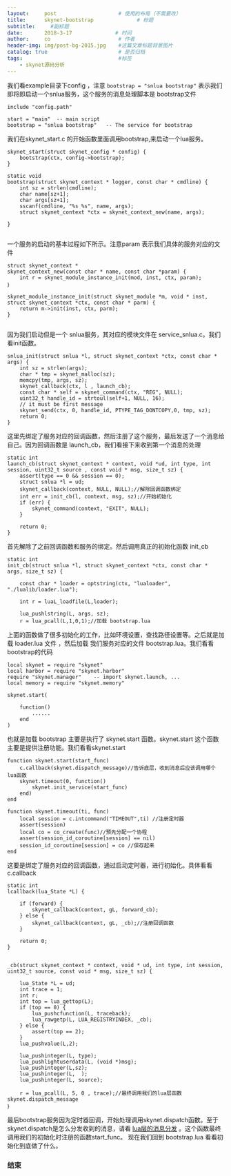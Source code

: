```yaml
---
layout:     post                    # 使用的布局（不需要改）
title:      skynet-bootstrap              # 标题 
subtitle:     #副标题
date:       2018-3-17              # 时间
author:     co                      # 作者
header-img: img/post-bg-2015.jpg    #这篇文章标题背景图片
catalog: true                       # 是否归档
tags:                               #标签
    - skynet源码分析
---
```

我们看example目录下config ，注意 `bootstrap = "snlua bootstrap"` 表示我们即将即启动一个snlua服务，这个服务的消息处理脚本是 bootstrap文件
```
include "config.path"

start = "main"	-- main script
bootstrap = "snlua bootstrap"	-- The service for bootstrap

```
我们在skynet_start.c 的开始函数里面调用bootstrap,来启动一个lua服务。
```
skynet_start(struct skynet_config * config) {
	bootstrap(ctx, config->bootstrap);
}

static void
bootstrap(struct skynet_context * logger, const char * cmdline) {
	int sz = strlen(cmdline);
	char name[sz+1];
	char args[sz+1];
	sscanf(cmdline, "%s %s", name, args);
	struct skynet_context *ctx = skynet_context_new(name, args);

}


```
一个服务的启动的基本过程如下所示。注意param 表示我们具体的服务对应的文件
```
struct skynet_context * 
skynet_context_new(const char * name, const char *param) {
	int r = skynet_module_instance_init(mod, inst, ctx, param);
｝

skynet_module_instance_init(struct skynet_module *m, void * inst, struct skynet_context *ctx, const char * parm) {
	return m->init(inst, ctx, parm);
}


```
因为我们启动但是一个 snlua服务，其对应的模块文件在 service_snlua.c。我们看init函数。
```
snlua_init(struct snlua *l, struct skynet_context *ctx, const char * args) {
	int sz = strlen(args);
	char * tmp = skynet_malloc(sz);
	memcpy(tmp, args, sz);
	skynet_callback(ctx, l , launch_cb);
	const char * self = skynet_command(ctx, "REG", NULL);
	uint32_t handle_id = strtoul(self+1, NULL, 16);
	// it must be first message
	skynet_send(ctx, 0, handle_id, PTYPE_TAG_DONTCOPY,0, tmp, sz);
	return 0;
}
```
这里先绑定了服务对应的回调函数，然后注册了这个服务，最后发送了一个消息给自己。因为回调函数是 launch_cb，我们看接下来收到第一个消息的处理
```
static int
launch_cb(struct skynet_context * context, void *ud, int type, int session, uint32_t source , const void * msg, size_t sz) {
	assert(type == 0 && session == 0);
	struct snlua *l = ud;
	skynet_callback(context, NULL, NULL);//解除回调函数绑定
	int err = init_cb(l, context, msg, sz);//开始初始化
	if (err) {
		skynet_command(context, "EXIT", NULL);
	}

	return 0;
}
```
首先解除了之前回调函数和服务的绑定。然后调用真正的初始化函数 init_cb 
```
static int
init_cb(struct snlua *l, struct skynet_context *ctx, const char * args, size_t sz) {

	const char * loader = optstring(ctx, "lualoader", "./lualib/loader.lua");

	int r = luaL_loadfile(L,loader);

	lua_pushlstring(L, args, sz);
	r = lua_pcall(L,1,0,1);//加载 bootstrap.lua
```
上面的函数做了很多初始化的工作，比如环境设置，查找路径设置等。之后就是加载 loader.lua 文件 ，然后加载 我们服务对应的文件 bootstrap.lua。我们看看 bootstrap的代码
```
local skynet = require "skynet"
local harbor = require "skynet.harbor"
require "skynet.manager"	-- import skynet.launch, ...
local memory = require "skynet.memory"

skynet.start(
	
	function()
		......
	end
)
```
也就是加载 bootstrap 主要是执行了 skynet.start 函数。skynet.start 这个函数主要是提供注册功能。我们看看skynet.start
```
function skynet.start(start_func)
	c.callback(skynet.dispatch_message)//告诉底层，收到消息后应该调用哪个lua函数
	skynet.timeout(0, function()
		skynet.init_service(start_func)
	end)
end

function skynet.timeout(ti, func)
	local session = c.intcommand("TIMEOUT",ti) //注册定时器
	assert(session)
	local co = co_create(func)//预先分配一个协程
	assert(session_id_coroutine[session] == nil)
	session_id_coroutine[session] = co //保存起来
end

```
这要是绑定了服务对应的回调函数，通过启动定时器，进行初始化。具体看看 c.callback
```
static int
lcallback(lua_State *L) {
	
	if (forward) {
		skynet_callback(context, gL, forward_cb);
	} else {
		skynet_callback(context, gL, _cb);//注册回调函数
	}

	return 0;
}


_cb(struct skynet_context * context, void * ud, int type, int session, uint32_t source, const void * msg, size_t sz) {

	lua_State *L = ud;
	int trace = 1;
	int r;
	int top = lua_gettop(L);
	if (top == 0) {
		lua_pushcfunction(L, traceback);
		lua_rawgetp(L, LUA_REGISTRYINDEX, _cb);
	} else {
		assert(top == 2);
	}
	lua_pushvalue(L,2);

	lua_pushinteger(L, type);
	lua_pushlightuserdata(L, (void *)msg);
	lua_pushinteger(L,sz);
	lua_pushinteger(L,  );
	lua_pushinteger(L, source);

	r = lua_pcall(L, 5, 0 , trace);//最终调用我们的lua层函数 skynet.dispatch_message
｝
```
最后bootstrap服务因为定时器回调，开始处理调用skynet.dispatch函数。至于skynet.dispatch是怎么分发收到的消息，请看 [lua层的消息分发](https://whatplane.github.io/2017/07/17/skynet-lua%E5%B1%82%E6%B6%88%E6%81%AF%E5%A4%84%E7%90%86/) 。这个函数最终调用我们的初始化时注册的函数start_func。 现在我们回到 bootstrap.lua 看看初始化到底做了什么。

### 结束